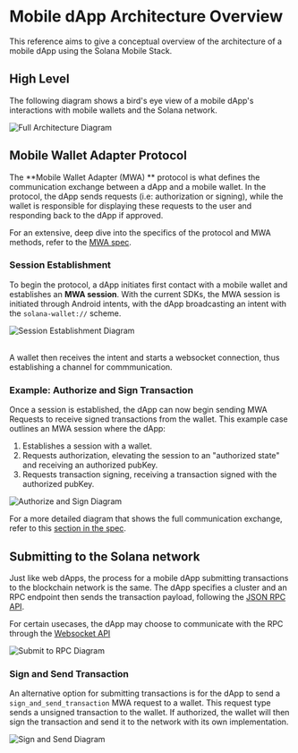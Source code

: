 # Mobile dApp Architecture Overview

This reference aims to give a conceptual overview of the architecture of a mobile dApp using the Solana Mobile Stack. 

## High Level
The following diagram shows a bird's eye view of a mobile dApp's interactions with mobile wallets and the Solana network.

  <img src="/diagrams/dapp_architecture_full.png" alt="Full Architecture Diagram" className="diagram-image"/>

## Mobile Wallet Adapter Protocol

The **Mobile Wallet Adapter (MWA) **  protocol is what defines the communication exchange between a dApp and a mobile wallet.
In the protocol, the dApp sends requests (i.e: authorization or signing), while the wallet is responsible for displaying 
these requests to the user and responding back to the dApp if approved. 

For an extensive, deep dive into the specifics of the protocol and MWA methods, refer to the [MWA spec](https://solana-mobile.github.io/mobile-wallet-adapter/spec/spec.html).


### Session Establishment
To begin the protocol, a dApp initiates first contact with a mobile wallet and establishes an **MWA session**. 
With the current SDKs, the MWA session is initiated through Android intents, with the dApp broadcasting an intent 
with the `solana-wallet://` scheme.

  <img src="/diagrams/session_establishment.png" alt="Session Establishment Diagram" className="diagram-image"/>
  <br /><br />

A wallet then receives the intent and starts a websocket connection, thus establishing a channel for commmunication. 

### Example: Authorize and Sign Transaction 

Once a session is established, the dApp can now begin sending MWA Requests to receive signed transactions from the wallet.
This example case outlines an MWA session where the dApp:
1. Establishes a session with a wallet.
2. Requests authorization, elevating the session to an "authorized state" and receiving an authorized pubKey.
3. Requests transaction signing, receiving a transaction signed with the authorized pubKey.


<img src="/diagrams/authorize_and_sign.png" alt="Authorize and Sign Diagram" className="diagram-image"/>

For a more detailed diagram that shows the full communication exchange, refer to this [section in the spec](https://solana-mobile.github.io/mobile-wallet-adapter/spec/spec.html#authorize-and-sign-transaction).


## Submitting to the Solana network

Just like web dApps, the process for a mobile dApp submitting transactions to the blockchain network is the same. The dApp specifies
a cluster and an RPC endpoint then sends the transaction payload, following the [JSON RPC API](https://docs.solana.com/api).

For certain usecases, the dApp may choose to communicate with the RPC through the [Websocket API](https://docs.solana.com/api/websocket)

  <img src="/diagrams/submit_rpc.png" alt="Submit to RPC Diagram" className="diagram-image"/>

### Sign and Send Transaction

An alternative option for submitting transactions is for the dApp to send a `sign_and_send_transaction` MWA request to a wallet. This request
type sends a unsigned transaction to the wallet. If authorized, the wallet will then sign the transaction and send it to the network with its
own implementation.

  <img src="/diagrams/sign_and_send.png" alt="Sign and Send Diagram" className="diagram-image"/>
